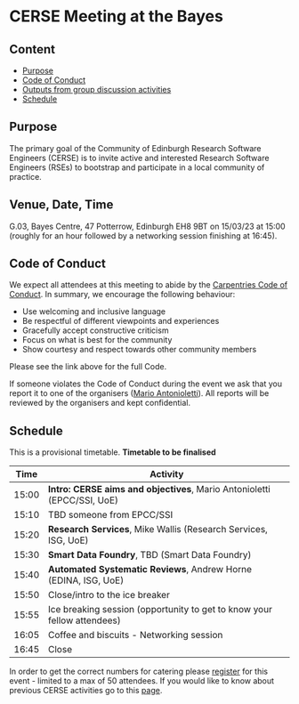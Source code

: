 # CERSE Meeting at the Bayes

## Content
* [Purpose](#purpose)
* [Code of Conduct](#code-of-conduct)
* [Outputs from group discussion activities](#outputs-from-group-discussion-activities)
* [Schedule](#schedule)


## Purpose

The primary goal of the Community of Edinburgh Research Software Engineers (CERSE) is to invite active and interested Research Software Engineers (RSEs) to bootstrap and participate in a local community of practice.

## Venue, Date, Time

G.03, Bayes Centre, 47 Potterrow, Edinburgh EH8 9BT on 15/03/23 at 15:00 (roughly for an 
hour followed by a networking session finishing at 16:45).

## Code of Conduct

We expect all attendees at this meeting to abide by the [Carpentries Code of Conduct](https://docs.carpentries.org/topic_folders/policies/code-of-conduct.html). In summary, we encourage the following behaviour:

* Use welcoming and inclusive language
* Be respectful of different viewpoints and experiences
* Gracefully accept constructive criticism
* Focus on what is best for the community
* Show courtesy and respect towards other community members

Please see the link above for the full Code.

If someone violates the Code of Conduct during the event we ask that you report it to one of the organisers ([Mario Antonioletti](mailto:mario@epcc.ed.ac.uk)). All reports will be reviewed by the organisers and kept confidential.  

## Schedule

This is a provisional timetable. **Timetable to be finalised**

|Time  | Activity      |
|------| ------|
|15:00 | **Intro: CERSE aims and objectives**, Mario Antonioletti (EPCC/SSI, UoE) |
|15:10 | TBD someone from EPCC/SSI |
|15:20 | **Research Services**, Mike Wallis (Research Services, ISG, UoE) |
|15:30 | **Smart Data Foundry**,  TBD (Smart Data Foundry) |
|15:40 | **Automated Systematic Reviews**, Andrew Horne (EDINA, ISG, UoE) |
|15:50 | Close/intro to the ice breaker |
|15:55 | Ice breaking session (opportunity to get to know your fellow attendees) |
|16:05 | Coffee and biscuits - Networking session |
|16:45 | Close |


In order to get the correct numbers for catering please [register](https://www.eventbrite.co.uk/e/cerse-at-the-bayes-tickets-528334230907) for this event - limited to a max of 50 attendees. If you would like to know about previous CERSE activities go to this [page](https://cerse.github.io/).

